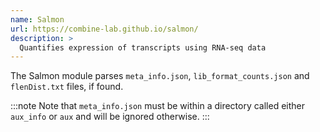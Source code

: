 ```yaml
---
name: Salmon
url: https://combine-lab.github.io/salmon/
description: >
  Quantifies expression of transcripts using RNA-seq data
---
```


The Salmon module parses `meta_info.json`, `lib_format_counts.json` and `flenDist.txt` files, if found.

:::note
Note that `meta_info.json` must be within a directory called either `aux_info` or `aux` and will be ignored
otherwise.
:::
